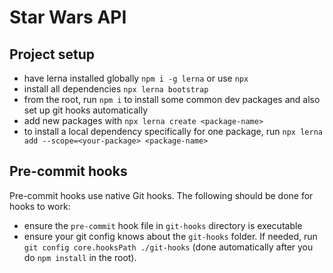 # Star Wars API

## Project setup
- have lerna installed globally `npm i -g lerna` or use `npx`
- install all dependencies `npx lerna bootstrap`
- from the root, run `npm i` to install some common dev packages and also set up git hooks automatically
- add new packages with `npx lerna create <package-name>`
- to install a local dependency specifically for one package, run `npx lerna add --scope=<your-package> <package-name>`

## Pre-commit hooks
Pre-commit hooks use native Git hooks. The following should be done for hooks to work:

- ensure the `pre-commit` hook file in `git-hooks` directory is executable
- ensure your git config knows about the `git-hooks` folder. If needed, run `git config core.hooksPath ./git-hooks` (done automatically after you do `npm install` in the root).


